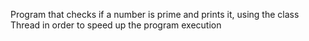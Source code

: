 Program that checks if a number is prime and prints it, using the class Thread in order to speed up the program execution
